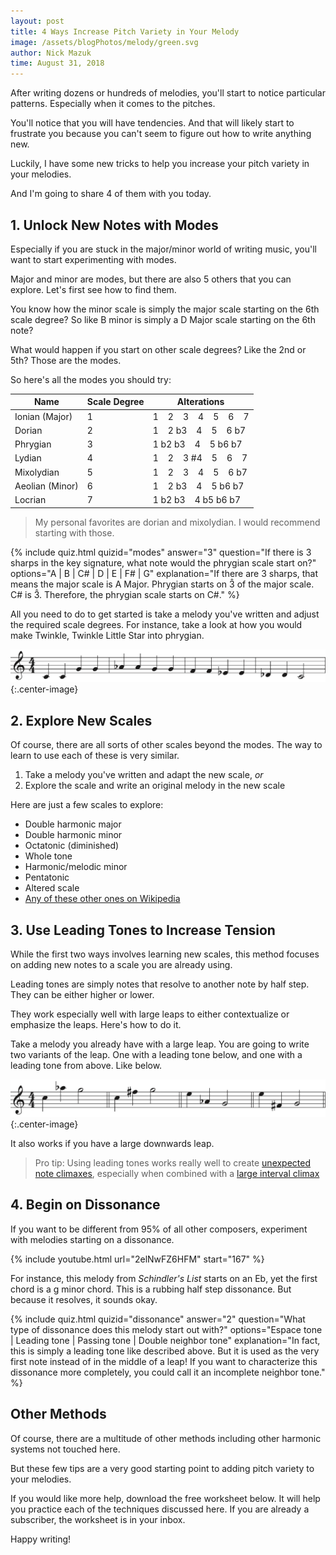 ```yaml
---
layout: post
title: 4 Ways Increase Pitch Variety in Your Melody
image: /assets/blogPhotos/melody/green.svg
author: Nick Mazuk
time: August 31, 2018
---
```


After writing dozens or hundreds of melodies, you'll start to notice particular patterns. Especially when it comes to the pitches.

You'll notice that you will have tendencies. And that will likely start to frustrate you because you can't seem to figure out how to write anything new.

Luckily, I have some new tricks to help you increase your pitch variety in your melodies.

And I'm going to share 4 of them with you today.

<!--end-of-intro-->

## 1. Unlock New Notes with Modes

Especially if you are stuck in the major/minor world of writing music, you'll want to start experimenting with modes.

Major and minor are modes, but there are also 5 others that you can explore. Let's first see how to find them.

You know how the minor scale is simply the major scale starting on the 6th scale degree? So like B minor is simply a D Major scale starting on the 6th note?

What would happen if you start on other scale degrees? Like the 2nd or 5th? Those are the modes.

So here's all the modes you should try:

| Name | Scale Degree | Alterations |
| ---- | ------------ | ----------- |
| Ionian (Major) | 1 | 1 &nbsp;&nbsp;&nbsp;2 &nbsp;&nbsp;&nbsp;3 &nbsp;&nbsp;&nbsp;4 &nbsp;&nbsp;&nbsp;5 &nbsp;&nbsp;&nbsp;6 &nbsp;&nbsp;&nbsp;7 |
| Dorian | 2 | 1 &nbsp;&nbsp;&nbsp;2 b3 &nbsp;&nbsp;&nbsp;4 &nbsp;&nbsp;&nbsp;5 &nbsp;&nbsp;&nbsp;6 b7 |
| Phrygian | 3 | 1 b2 b3 &nbsp;&nbsp;&nbsp;4 &nbsp;&nbsp;&nbsp;5 b6 b7 |
| Lydian | 4 | 1 &nbsp;&nbsp;&nbsp;2 &nbsp;&nbsp;&nbsp;3 #4 &nbsp;&nbsp;&nbsp;5 &nbsp;&nbsp;&nbsp;6 &nbsp;&nbsp;&nbsp;7 |
| Mixolydian | 5 | 1 &nbsp;&nbsp;&nbsp;2 &nbsp;&nbsp;&nbsp;3 &nbsp;&nbsp;&nbsp;4 &nbsp;&nbsp;&nbsp;5 &nbsp;&nbsp;&nbsp;6 b7 |
| Aeolian (Minor) | 6 | 1 &nbsp;&nbsp;&nbsp;2 b3 &nbsp;&nbsp;&nbsp;4 &nbsp;&nbsp;&nbsp;5 b6 b7 |
| Locrian | 7 | 1 b2 b3 &nbsp;&nbsp;&nbsp;4 b5 b6 b7 |

> My personal favorites are dorian and mixolydian. I would recommend starting with those.

{% include quiz.html quizid="modes" answer="3" question="If there is 3 sharps in the key signature, what note would the phrygian scale start on?" options="A | B | C# | D | E | F# | G" explanation="If there are 3 sharps, that means the major scale is A Major. Phrygian starts on 3&#770; of the major scale. C# is 3&#770;. Therefore, the phrygian scale starts on C#." %}

All you need to do to get started is take a melody you've written and adjust the required scale degrees. For instance, take a look at how you would make Twinkle, Twinkle Little Star into phrygian.

![Twinkle Twinkle Little Star in Phrygian](/blog/resources/phrygianMelody.png "Twinkle Twinkle Little Star in Phrygian"){:.center-image}

## 2. Explore New Scales

Of course, there are all sorts of other scales beyond the modes. The way to learn to use each of these is very similar.

1. Take a melody you've written and adapt the new scale, *or*
2. Explore the scale and write an original melody in the new scale

Here are just a few scales to explore:

- Double harmonic major
- Double harmonic minor
- Octatonic (diminished)
- Whole tone
- Harmonic/melodic minor
- Pentatonic
- Altered scale
- [Any of these other ones on Wikipedia](https://en.wikipedia.org/wiki/List_of_musical_scales_and_modes)

## 3. Use Leading Tones to Increase Tension

While the first two ways involves learning new scales, this method focuses on adding new notes to a scale you are already using.

Leading tones are simply notes that resolve to another note by half step. They can be either higher or lower.

They work especially well with large leaps to either contextualize or emphasize the leaps. Here's how to do it.

Take a melody you already have with a large leap. You are going to write two variants of the leap. One with a leading tone below, and one with a leading tone from above. Like below.

![Leading Tones](/blog/resources/leadingTones.png "Leading Tones"){:.center-image}

It also works if you have a large downwards leap.

> Pro tip: Using leading tones works really well to create [unexpected note climaxes](/blog/UnexpectedNoteClimaxes), especially when combined with a [large interval climax](/blog/IntervalicClimaxes#the-secret-behind-large-intervals)

## 4. Begin on Dissonance

If you want to be different from 95% of all other composers, experiment with melodies starting on a dissonance.

{% include youtube.html url="2elNwFZ6HFM" start="167" %}

For instance, this melody from *Schindler's List* starts on an Eb, yet the first chord is a g minor chord. This is a rubbing half step dissonance. But because it resolves, it sounds okay.

{% include quiz.html quizid="dissonance" answer="2" question="What type of dissonance does this melody start out with?" options="Espace tone | Leading tone | Passing tone | Double neighbor tone" explanation="In fact, this is simply a leading tone like described above. But it is used as the very first note instead of in the middle of a leap! If you want to characterize this dissonance more completely, you could call it an incomplete neighbor tone." %}

## Other Methods

Of course, there are a multitude of other methods including other harmonic systems not touched here.

But these few tips are a very good starting point to adding pitch variety to your melodies.

If you would like more help, download the free worksheet below. It will help you practice each of the techniques discussed here. If you are already a subscriber, the worksheet is in your inbox.

Happy writing!
